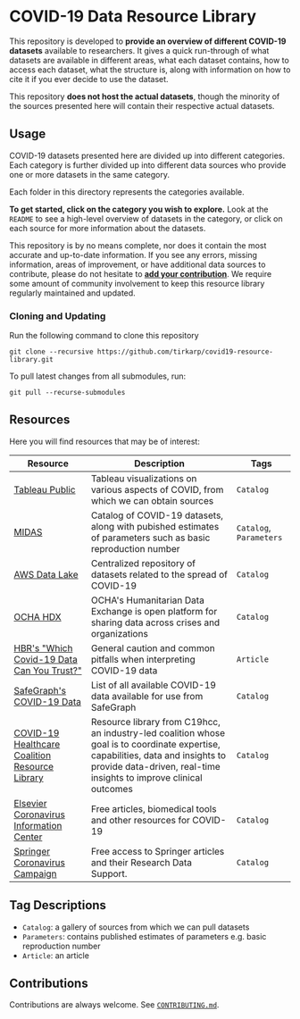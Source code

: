 # COVID-19 Data Resource Library

This repository is developed to **provide an overview of different COVID-19 datasets** available to researchers. It gives a quick run-through of what datasets are available in different areas, what each dataset contains, how to access each dataset, what the structure is, along with information on how to cite it if you ever decide to use the dataset. 

This repository **does not host the actual datasets**, though the minority of the sources presented here will contain their respective actual datasets.

## Usage

COVID-19 datasets presented here are divided up into different categories. Each category is further divided up into different data sources who provide one or more datasets in the same category.

Each folder in this directory represents the categories available. 

**To get started, click on the category you wish to explore.** Look at the `README` to see a high-level overview of datasets in the category, or click on each source for more information about the datasets.

This repository is by no means complete, nor does it contain the most accurate and up-to-date information. If you see any errors, missing information, areas of improvement, or have additional data sources to contribute, please do not hesitate to [**add your contribution**](#contributions). We require some amount of community involvement to keep this resource library regularly maintained and updated.

### Cloning and Updating

Run the following command to clone this repository
```
git clone --recursive https://github.com/tirkarp/covid19-resource-library.git
```

To pull latest changes from all submodules, run:
```
git pull --recurse-submodules
```

## Resources

Here you will find resources that may be of interest:

| Resource | Description | Tags |
|-|-|-|
| [Tableau Public](https://public.tableau.com/en-us/s/covid-19-viz-gallery) | Tableau visualizations on various aspects of COVID, from which we can obtain sources | `Catalog` |
| [MIDAS](https://midasnetwork.us/covid-19/#resources) | Catalog of COVID-19 datasets, along with pubished estimates of parameters such as basic reproduction number | `Catalog`, `Parameters` |
| [AWS Data Lake](https://aws.amazon.com/blogs/big-data/a-public-data-lake-for-analysis-of-covid-19-data/) | Centralized repository of datasets related to the spread of COVID-19 | `Catalog` |
| [OCHA HDX](https://data.humdata.org/dataset) | OCHA's Humanitarian Data Exchange is open platform for sharing data across crises and organizations | `Catalog` |
| [HBR's "Which Covid-19 Data Can You Trust?"](https://hbr.org/2020/05/which-covid-19-data-can-you-trust) | General caution and common pitfalls when interpreting COVID-19 data | `Article` |
| [SafeGraph's COVID-19 Data](https://docs.google.com/spreadsheets/d/1UNWvPzkUTTlXBZ6M6iGhM_7sr8h-MxsZdE7iOszkAmk/edit#gid=0) | List of all available COVID-19 data available for use from SafeGraph | `Catalog` |
| [COVID-19 Healthcare Coalition Resource Library](https://c19hcc.org/resource-library) | Resource library from C19hcc, an industry-led coalition whose goal is to coordinate expertise, capabilities, data and insights to provide data-driven, real-time insights to improve clinical outcomes | `Catalog` |
| [Elsevier Coronavirus Information Center](https://www.elsevier.com/connect/coronavirus-information-center) | Free articles, biomedical tools and other resources for COVID-19 | `Catalog` |
| [Springer Coronavirus Campaign](https://www.springernature.com/gp/researchers/campaigns/coronavirus) | Free access to Springer articles and their Research Data Support. | `Catalog` |

## Tag Descriptions

- `Catalog`: a gallery of sources from which we can pull datasets
- `Parameters`: contains published estimates of parameters e.g. basic reproduction number
- `Article`: an article

## Contributions

Contributions are always welcome. See [`CONTRIBUTING.md`](CONTRIBUTING.md).

